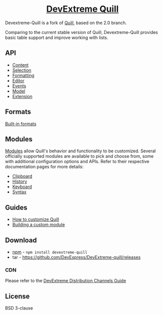 <h1 align="center">
  <a href="https://js.devexpress.com/" title="DevExtreme-Quill">DevExtreme Quill</a>
</h1>

Devextreme-Quill is a fork of [Quill](https://quilljs.com/), based on the 2.0 branch.

Comparing to the current stable version of Quill, Devextreme-Quill provides basic table support and improve working with lists.

## API

- [Content](/docs/api/contents.md)
- [Selection](/docs/api/selection.md)
- [Formatting](/docs/api/formatting.md)
- [Editor](/docs/api/editor.md)
- [Events](/docs/api/events.md)
- [Model](/docs/api/model.md)
- [Extension](/docs/api/extension.md)

## Formats

[Built-in formats](/docs/formats.md)

## Modules

[Modules](/docs/modules.md) allow Quill's behavior and functionality to be customized. Several officially supported modules are available to pick and choose from, some with additional configuration options and APIs. Refer to their respective documentation pages for more details:
- [Clipboard](/docs/modules/clipboard.md)
- [History](docs/docs/modules/history.md)
- [Keyboard](/docs/modules/keyboard.md)
- [Syntax](/docs/modules/syntax.md)

## Guides

- [How to customize Quill](/docs/guides/how-to-customize-quill.md)
- [Building a custom module](/docs/guides/building-a-custom-module.md)

## Download

- [npm](https://www.npmjs.com/package/devextreme-quill) - `npm install devextreme-quill`
- tar - https://github.com/DevExpress/DevExtreme-quill/releases


### CDN

Please refer to the [DevExtreme Distribution Channels Guide](https://js.devexpress.com/Documentation/Guide/Common/Distribution_Channels/CDN/)

## License

BSD 3-clause